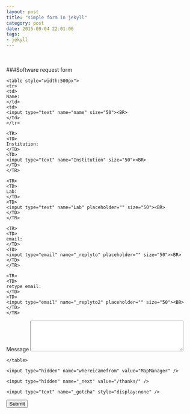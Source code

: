 ```yaml
---
layout: post
title: "simple form in jekyll"
category: post
date: 2015-09-04 22:01:06
tags:
- jekyll
---
```


<head>
  <style>
  <link rel="stylesheet" href="http://maxcdn.bootstrapcdn.com/bootstrap/3.3.5/css/bootstrap.min.css">
</style>
</head>

<BR>
<BR>
###Software request form

<form action="//formspree.io/robert.cudmore@gmail.com"
      method="POST">
    
    <table style="width:500px">
    <tr>
    <td>
    Name:
    </td>
    <td>
    <input type="text" name="name" size="50"><BR>
	</td>
	</tr>

    <TR>
    <TD>
    Institution:
    </TD>
    <TD>
    <input type="text" name="Institution" size="50"><BR>
	</TD>
	</TR>
	
    <TR>
    <TD>
    Lab:
    </TD>
    <TD>
    <input type="text" name="Lab" placeholder="" size="50"><BR>
    </TD>
    </TR>
    
    <TR>
    <TD>
    email:
    </TD>
    <TD>
    <input type="email" name="_replyto" placeholder="" size="50"><BR>
    </TD>
    </TR>
    
    <TR>
    <TD>
    retype email:
    </TD>
    <TD>
    <input type="email" name="_replyto2" placeholder="" size="50"><BR>
    </TD>
    </TR>

<TR>
<TD>
Message
</TD>
<TD>
    <textarea name="message" rows="5" cols="48" placeholder=""></textarea>
</TD>
</TR>

	</table>

	<input type="hidden" name="whereicamefrom" value="MapManager" />

    <input type="hidden" name="_next" value="/thanks/" />

	<input type="text" name="_gotcha" style="display:none" />

 <TR>
 <TD>
	<input type="submit" class="btn btn-primary btn-md" value="Submit">

 </TD>
 </TR>
</form>

<BR>
